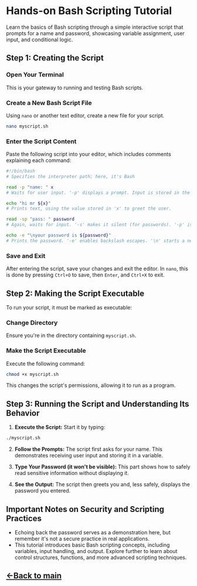 # Hands-on Bash Scripting Tutorial

Learn the basics of Bash scripting through a simple interactive script that prompts for a name and password, showcasing variable assignment, user input, and conditional logic.

## Step 1: Creating the Script

### Open Your Terminal

This is your gateway to running and testing Bash scripts.

### Create a New Bash Script File

Using `nano` or another text editor, create a new file for your script.

```bash
nano myscript.sh
```

### Enter the Script Content

Paste the following script into your editor, which includes comments explaining each command:

```bash
#!/bin/bash
# Specifies the interpreter path; here, it's Bash

read -p "name: " x
# Waits for user input. '-p' displays a prompt. Input is stored in the variable 'x'

echo "hi mr ${x}"
# Prints text, using the value stored in 'x' to greet the user.

read -sp "pass: " password
# Again, waits for input. '-s' makes it silent (for passwords). '-p' is for the prompt. Input is stored in 'password'

echo -e "\nyour password is ${password}"
# Prints the password. '-e' enables backslash escapes. '\n' starts a new line before the message.
```

### Save and Exit

After entering the script, save your changes and exit the editor. In `nano`, this is done by pressing `Ctrl+O` to save, then `Enter`, and `Ctrl+X` to exit.

## Step 2: Making the Script Executable

To run your script, it must be marked as executable:

### Change Directory

Ensure you're in the directory containing `myscript.sh`.

### Make the Script Executable

Execute the following command:

```bash
chmod +x myscript.sh
```

This changes the script's permissions, allowing it to run as a program.

## Step 3: Running the Script and Understanding Its Behavior

1. **Execute the Script:** Start it by typing:

```bash
./myscript.sh
```

2. **Follow the Prompts:** The script first asks for your name. This demonstrates receiving user input and storing it in a variable.

3. **Type Your Password (it won't be visible):** This part shows how to safely read sensitive information without displaying it.

4. **See the Output:** The script then greets you and, less safely, displays the password you entered.

## Important Notes on Security and Scripting Practices

- Echoing back the password serves as a demonstration here, but remember it's not a secure practice in real applications.
- This tutorial introduces basic Bash scripting concepts, including variables, input handling, and output. Explore further to learn about control structures, functions, and more advanced scripting techniques.

## [←Back to main](Learn-Scripting.md)